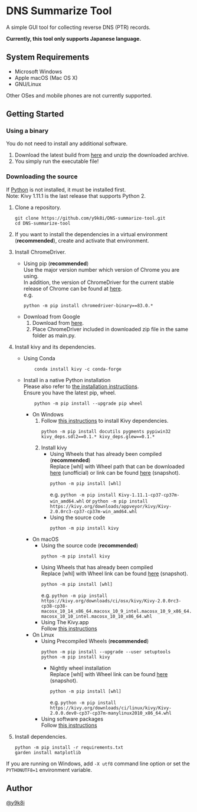 # DNS Summarize Tool

A simple GUI tool for collecting reverse DNS (PTR) records.

**Currently, this tool only supports Japanese language.**

## System Requirements

- Microsoft Windows
- Apple macOS (Mac OS X)
- GNU/Linux

Other OSes and mobile phones are not currently supported.

## Getting Started

### Using a binary

You do not need to install any additional software.
1.  Download the latest build from [here](https://github.com/y9k8i/DNS-summarize-tool/releases/latest) and unzip the downloaded archive.
1.  You simply run the executable file!

### Downloading the source

If [Python](https://www.python.org/) is not installed, it must be installed first.  
Note: Kivy 1.11.1 is the last release that supports Python 2.

1.  Clone a repository.
    ```
    git clone https://github.com/y9k8i/DNS-summarize-tool.git
    cd DNS-summarize-tool
    ```

1.  If you want to install the dependencies in a virtual environment (**recommended**), create and activate that environment.

1.  Install ChromeDriver.
    - Using pip (**recommended**)  
        Use the major version number which version of Chrome you are using.  
        In addition, the version of ChromeDriver for the current stable release of Chrome can be found at [here](https://chromedriver.storage.googleapis.com/LATEST_RELEASE).  
        e.g.
        ```
        python -m pip install chromedriver-binary==83.0.*
        ```
    - Download from Google
        1.  Download from [here](https://sites.google.com/a/chromium.org/chromedriver/).
        1.  Place ChromeDriver included in downloaded zip file in the same folder as main.py.

1.  Install kivy and its dependencies.
    - Using Conda
        ```
            conda install kivy -c conda-forge
        ```
    - Install in a native Python installation  
        Please also refer to [the installation instructions](https://kivy.org/doc/stable/gettingstarted/installation.html).  
        Ensure you have the latest pip, wheel.
        ```
            python -m pip install --upgrade pip wheel
        ```
        - On Windows
            1.  Follow [this instructions](https://kivy.org/doc/stable/installation/installation-windows.html#installing-the-kivy-stable-release) to install Kivy dependencies.
                ```
                python -m pip install docutils pygments pypiwin32 kivy_deps.sdl2==0.1.* kivy_deps.glew==0.1.*
                ```
            1.  Install kivy
                - Using Wheels that has already been compiled (**recommended**)  
                    Replace [whl] with Wheel path that can be downloaded [here](https://www.lfd.uci.edu/~gohlke/pythonlibs/#kivy) (unofficial) or link can be found [here](https://kivy.org/downloads/appveyor/kivy/) (snapshot).
                    ```
                    python -m pip install [whl]
                    ```
                    e.g. `python -m pip install Kivy-1.11.1-cp37-cp37m-win_amd64.whl` or `python -m pip install https://kivy.org/downloads/appveyor/kivy/Kivy-2.0.0rc3-cp37-cp37m-win_amd64.whl`
                - Using the source code
                    ```
                    python -m pip install kivy
                    ```
        - On macOS
            - Using the source code (**recommended**)
                ```
                python -m pip install kivy
                ```
            - Using Wheels that has already been compiled  
                Replace [whl] with Wheel link can be found [here](https://kivy.org/downloads/ci/osx/kivy/) (snapshot).
                ```
                python -m pip install [whl]
                ```
                e.g. `python -m pip install https://kivy.org/downloads/ci/osx/kivy/Kivy-2.0.0rc3-cp38-cp38-macosx_10_14_x86_64.macosx_10_9_intel.macosx_10_9_x86_64.macosx_10_10_intel.macosx_10_10_x86_64.whl`
            - Using The Kivy.app  
                Follow [this instructions](https://kivy.org/doc/stable/installation/installation-osx.html#using-the-kivy-app)
        - On Linux
            - Using Precompiled Wheels (**recommended**)
                ```
                python -m pip install --upgrade --user setuptools
                python -m pip install kivy
                ```
                - Nightly wheel installation  
                    Replace [whl] with Wheel link can be found [here](https://kivy.org/downloads/ci/linux/kivy/) (snapshot).
                    ```
                    python -m pip install [whl]
                    ```
                    e.g. `python -m pip install https://kivy.org/downloads/ci/linux/kivy/Kivy-2.0.0.dev0-cp37-cp37m-manylinux2010_x86_64.whl`
            - Using software packages  
                Follow [this instructions](https://kivy.org/doc/stable/installation/installation-linux.html#using-software-packages-ppa-etc)

1.  Install dependencies.
    ```
    python -m pip install -r requirements.txt
    garden install matplotlib
    ```

If you are running on Windows, add `-X utf8` command line option or set the `PYTHONUTF8=1` environment variable.

## Author

[@y9k8i](https://github.com/y9k8i)
